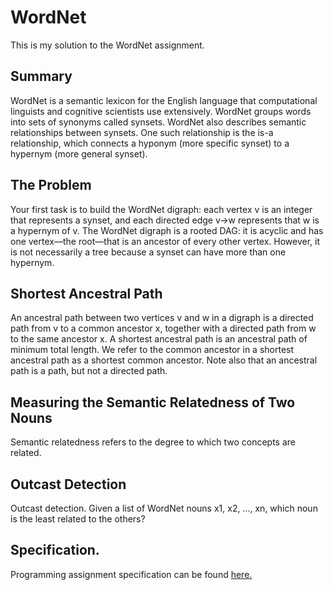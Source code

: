 # WordNet
This is my solution to the WordNet assignment.

## Summary
WordNet is a semantic lexicon for the English language that computational linguists and cognitive scientists use extensively. WordNet groups words into sets of synonyms called synsets. WordNet also describes semantic relationships between synsets. One such relationship is the is-a relationship, which connects a hyponym (more specific synset) to a hypernym (more general synset).

## The Problem
Your first task is to build the WordNet digraph: each vertex v is an integer that represents a synset, and each directed edge v→w represents that w is a hypernym of v. The WordNet digraph is a rooted DAG: it is acyclic and has one vertex—the root—that is an ancestor of every other vertex. However, it is not necessarily a tree because a synset can have more than one hypernym.

## Shortest Ancestral Path
An ancestral path between two vertices v and w in a digraph is a directed path from v to a common ancestor x, together with a directed path from w to the same ancestor x. A shortest ancestral path is an ancestral path of minimum total length. We refer to the common ancestor in a shortest ancestral path as a shortest common ancestor. Note also that an ancestral path is a path, but not a directed path.

## Measuring the Semantic Relatedness of Two Nouns
Semantic relatedness refers to the degree to which two concepts are related. 

## Outcast Detection
Outcast detection. Given a list of WordNet nouns x1, x2, ..., xn, which noun is the least related to the others?

## Specification.
Programming assignment specification can be found [here.](https://coursera.cs.princeton.edu/algs4/assignments/wordnet/specification.php)
